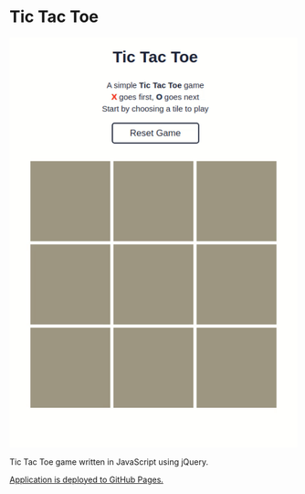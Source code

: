 # Tic Tac Toe

<p align="center"><img src="https://github.com/Mortle/tictactoe/blob/media/example.gif"></p>

Tic Tac Toe game written in JavaScript using jQuery. 

[Application is deployed to GitHub Pages.](https://mortle.github.io/tictactoe/)
